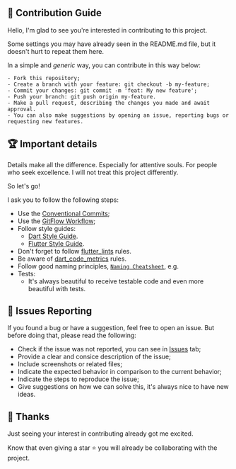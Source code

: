 ## 🤝 Contribution Guide

Hello, I'm glad to see you're interested in contributing to this project. 

Some settings you may have already seen in the README.md file, but it doesn't hurt to repeat them here.

In a simple and *generic* way, you can contribute in this way below: 

```
- Fork this repository;
- Create a branch with your feature: git checkout -b my-feature;
- Commit your changes: git commit -m 'feat: My new feature';
- Push your branch: git push origin my-feature.
- Make a pull request, describing the changes you made and await approval.
- You can also make suggestions by opening an issue, reporting bugs or requesting new features.
```

## 🏆 Important details

Details make all the difference. Especially for attentive souls. For people who seek excellence. I will not treat this project differently. 

So let's go! 

I ask you to follow the following steps:

- Use the [Conventional Commits](https://www.conventionalcommits.org/);
- Use the [GitFlow Workflow](https://www.atlassian.com/br/git/tutorials/comparing-workflows/gitflow-workflow);
- Follow style guides: 
  - [Dart Style Guide](https://dart.dev/guides/language/effective-dart/style).
  - [Flutter Style Guide](https://github.com/flutter/flutter/wiki/Style-guide-for-Flutter-repo).
- Don't forget to follow [flutter_lints](https://pub.dev/packages/flutter_lints) rules.
- Be aware of [dart_code_metrics](https://pub.dev/packages/dart_code_metrics) rules.
- Follow good naming principles, [`Naming Cheatsheet`](https://github.com/kettanaito/naming-cheatsheet), e.g.
- Tests: 
  - It's always beautiful to receive testable code and even more beautiful with tests.

## 🐛 Issues Reporting

If you found a bug or have a suggestion, feel free to open an issue. But before doing that, please read the following:

- Check if the issue was not reported, you can see in [Issues](https://github.com/felipecastrosales/site/issues) tab;
- Provide a clear and consice description of the issue; 
- Include screenshots or related files;
- Indicate the expected behavior in comparison to the current behavior;
- Indicate the steps to reproduce the issue;
- Give suggestions on how we can solve this, it's always nice to have new ideas.

## 🙏 Thanks

Just seeing your interest in contributing already got me excited. 

Know that even giving a star ⭐️ you will already be collaborating with the project. 
